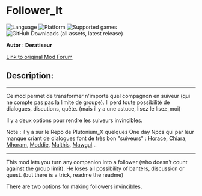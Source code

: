 # Follower_It

![Language](https://img.shields.io/static/v1?label=language&message=english%20%7C%20french%20%7C%20&color=informational)
![Platform](https://img.shields.io/static/v1?label=platform&message=windows%20%7C%20macOS%20%7C%20&color=informational)
![Supported games](https://img.shields.io/static/v1?label=supported%20games&message=BG2%20%7C%20BGT%20%7C%20BGEE%20%7C%20BG2EE%20%7C%20EET%20%7C%20IWDEE%20%7C&color=dodgerblue)
![GitHub Downloads (all assets, latest release)](https://img.shields.io/github/downloads/Deratiseur/Follower_It/total)

**Autor** : **Deratiseur**

[Link to original Mod Forum](https://www.baldursgateworld.fr/viewtopic.php?p=518215#p518215)


## Description:
-------------

Ce mod permet de transformer n'importe quel compagnon en suiveur (qui ne compte pas pas la limite de groupe). Il perd toute possibilité de dialogues, discutions, quête. (mais il y a une astuce, lisez le lisez_moi)

Il y a deux options pour rendre les suiveurs invincibles.

Note : il y a sur le Repo de Plutonium_X quelques One day Npcs qui par leur manque criant de dialogues font de très bon "suiveurs" : <a href=https://github.com/Plutonium-X/1D_NPC_Horace>Horace</a>, <a href=https://github.com/Plutonium-X/1D_NPC_Chiara>Chiara</a>, <a href=https://github.com/Plutonium-X/1D_NPC_Mhoram>Mhoram</a>, <a href=https://github.com/Plutonium-X/1D_NPC_Moddie>Moddie</a>, <a href=https://github.com/Plutonium-X/1D_NPC_Malthis>Malthis</a>, <a href=https://github.com/Plutonium-X/1D_NPC_Mawgul>Mawgul</a>...

-------------

This mod lets you turn any companion into a follower (who doesn't count against the group limit). He loses all possibility of banters, discussion or quest. (but there is a trick, readme the readme)

There are two options for making followers invincibles.
